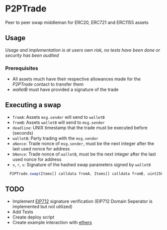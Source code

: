 # P2PTrade
Peer to peer swap middleman for ERC20, ERC721 and ERC1155 assets

## Usage

*Usage and implementation is at users own risk, no tests have been done or security has been audited*

### Prerequisites
- All assets much have their respective allowances made for the *P2PTrade* contact to transfer them
- *walletB* must have provided a signature of the trade

## Executing a swap

- `fromA`: Assets `msg.sender` will send to `walletB`
- `fromB`: Assets `walletB` will send to `msg.sender`
- `deadline`: UNIX timestamp that the trade must be executed before (seconds)
- `walletB`: Party trading with the `msg.sender`
- `aNonce`: Trade nonce of `msg.sender`, must be the next integer after the last used nonce for address
- `bNonce`: Trade nonce of `walletB`, must be the next integer after the last used nonce for address
- `v`, `r`, `s`: Signature of the hashed swap parameters signed by `walletB` 

```js
  P2PTrade.swap(Items[] calldata fromA, Items[] calldata fromB, uint256 deadline, address walletB, uint256 aNonce, uint256 bNonce, uint8 v, bytes32 r, bytes32 s)
```

## TODO
* Implement [EIP712](https://eips.ethereum.org/EIPS/eip-712) signature verification (EIP712 Domain Seperator is implemented but not utilized)
* Add Tests
* Create deploy script
* Create example interaction with [ethers](https://github.com/ethers-io/ethers.js)
